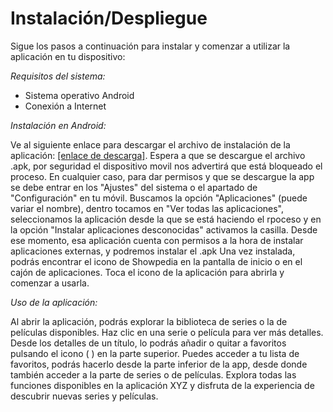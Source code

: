 # Instalación/Despliegue

Sigue los pasos a continuación para instalar y comenzar a utilizar la aplicación en tu dispositivo:

*Requisitos del sistema:*

* Sistema operativo Android
* Conexión a Internet

*Instalación en Android:*

Ve al siguiente enlace para descargar el archivo de instalación de la aplicación: [[enlace de descarga]](https://drive.google.com/uc?export=download&id=1ttD__vsJEVUrz2mLTf8SbXEfmoiDhiGj).
Espera a que se descargue el archivo .apk, por seguridad el dispositivo movil nos advertirá que está bloqueado el proceso.
En cualquier caso, para dar permisos y que se descargue la app se debe entrar en los "Ajustes" del sistema o el apartado de "Configuración" en tu móvil.
Buscamos la opción "Aplicaciones" (puede variar el nombre), dentro tocamos en "Ver todas las aplicaciones", seleccionamos la aplicación desde la que se está haciendo el rpoceso y en la opción "Instalar aplicaciones desconocidas" activamos la casilla.
Desde ese momento, esa aplicación cuenta con permisos a la hora de instalar aplicaciones externas, y podremos instalar el .apk
Una vez instalada, podrás encontrar el icono de Showpedia en la pantalla de inicio o en el cajón de aplicaciones.
Toca el icono de la aplicación para abrirla y comenzar a usarla.

*Uso de la aplicación:*

Al abrir la aplicación, podrás explorar la biblioteca de series o la de películas disponibles.
Haz clic en una serie o película para ver más detalles. 
Desde los detalles de un título, lo podrás añadir o quitar a favoritos pulsando el icono ( ) en la parte superior.
Puedes acceder a tu lista de favoritos, podrás hacerlo desde la parte inferior de la app, desde donde también acceder a la parte de series o de películas.
Explora todas las funciones disponibles en la aplicación XYZ y disfruta de la experiencia de descubrir nuevas series y películas.
